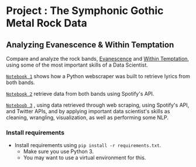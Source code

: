 # Project : The Symphonic Gothic Metal Rock Data 
## Analyzing Evanescence & Within Temptation

Compare and analyze the rock bands, [Evanescence](https://en.wikipedia.org/wiki/Evanescence) and [Within Temptation](https://en.wikipedia.org/wiki/Within_Temptation), using some of the most important skills of a Data Scientist.

[`Notebook 1`](https://github.com/dpbac/evanescence_and_within_temptation_in_Python/blob/master/notebook_01_webscraping_Evanescence_Within_Temptation.ipynb) shows how a Python webscraper was built to retrieve lyrics from both bands.  

[`Notebook 2`]() retrieve data from both bands using Spotify's API. 

[`Noteboob 3`]()
, using data retrieved through web scraping, using Spotify's API,  and Twitter APIs, and by applying important data scientist's skills as cleaning, wrangling, visualization, as well as performing some NLP.

### Install requirements
* Install requirements using `pip install -r requirements.txt`.
  * Make sure you use Python 3.
  * You may want to use a virtual environment for this.
 

